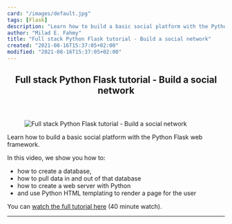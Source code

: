 ```yaml
---
card: "/images/default.jpg"
tags: [Flask]
description: "Learn how to build a basic social platform with the Python Fl"
author: "Milad E. Fahmy"
title: "Full stack Python Flask tutorial - Build a social network"
created: "2021-08-16T15:37:05+02:00"
modified: "2021-08-16T15:37:05+02:00"
---
```

<div class="site-wrapper">
<main id="site-main" class="site-main outer">
<div class="inner">
<article class="post-full post tag-flask tag-python tag-web-development ">
<header class="post-full-header">
<h1 class="post-full-title">Full stack Python Flask tutorial - Build a social network</h1>
</header>
<figure class="post-full-image">
<picture>
<source media="(max-width: 700px)" sizes="1px" srcset="data:image/gif;base64,R0lGODlhAQABAIAAAAAAAP///yH5BAEAAAAALAAAAAABAAEAAAIBRAA7 1w">
<source media="(min-width: 701px)" sizes="(max-width: 800px) 400px,
(max-width: 1170px) 700px,
1400px" srcset="/news/content/images/size/w300/2020/08/maxresdefault--6-.jpg 300w,
/news/content/images/size/w600/2020/08/maxresdefault--6-.jpg 600w,
/news/content/images/size/w1000/2020/08/maxresdefault--6-.jpg 1000w,
/news/content/images/size/w2000/2020/08/maxresdefault--6-.jpg 2000w">
<img onerror="this.style.display='none'" src="/news/content/images/size/w2000/2020/08/maxresdefault--6-.jpg" alt="Full stack Python Flask tutorial - Build a social network">
</picture>
</figure>
<section class="post-full-content">
<div class="post-content medium-migrated-article">
<p>Learn how to build a basic social platform with the Python Flask web framework. </p><p>In this video, we show you how to:</p><ul><li>how to create a database, </li><li>how to pull data in and out of that database</li><li>how to create a web server with Python</li><li>and use Python HTML templating to render a page for the user</li></ul><p>You can <a href="https://www.youtube.com/watch?v=Z1RJmh_OqeA">watch the full tutorial here</a> (40 minute watch).</p>
</div>
<hr>
</section>
</article>
</div>
</main>
</div>
<!-- Google Tag Manager (noscript) -->
<!-- End Google Tag Manager (noscript) -->
